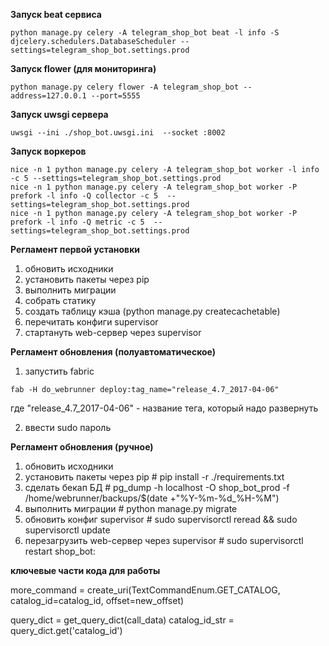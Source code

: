 **Запуск beat сервиса**

	python manage.py celery -A telegram_shop_bot beat -l info -S djcelery.schedulers.DatabaseScheduler --settings=telegram_shop_bot.settings.prod
	
**Запуск flower (для мониторинга)**

	python manage.py celery flower -A telegram_shop_bot --address=127.0.0.1 --port=5555
	
**Запуск uwsgi сервера**
```
uwsgi --ini ./shop_bot.uwsgi.ini  --socket :8002
```
	
**Запуск воркеров**

	nice -n 1 python manage.py celery -A telegram_shop_bot worker -l info  -c 5 --settings=telegram_shop_bot.settings.prod
	nice -n 1 python manage.py celery -A telegram_shop_bot worker -P prefork -l info -Q collector -c 5  --settings=telegram_shop_bot.settings.prod
	nice -n 1 python manage.py celery -A telegram_shop_bot worker -P prefork -l info -Q metric -c 5  --settings=telegram_shop_bot.settings.prod
	
	
**Регламент первой установки**
1) обновить исходники
2) установить пакеты через pip
3) выполнить миграции
4) собрать статику
5) создать таблицу кэша (python manage.py createcachetable)
6) перечитать конфиги supervisor
7) стартануть web-сервер через supervisor


**Регламент обновления (полуавтоматическое)**
1) запустить fabric
```
fab -H do_webrunner deploy:tag_name="release_4.7_2017-04-06"
```
   
где "release_4.7_2017-04-06" - название тега, который надо развернуть

2) ввести sudo пароль


**Регламент обновления (ручное)**
1) обновить исходники
2) установить пакеты через pip   # pip install -r ./requirements.txt
3) сделать бекап БД              # pg_dump -h localhost -O shop_bot_prod -f /home/webrunner/backups/$(date +"%Y-%m-%d_%H-%M")
4) выполнить миграции            # python manage.py migrate
5) обновить конфиг supervisor                          # sudo supervisorctl reread && sudo supervisorctl update
6) перезагрузить web-сервер через supervisor           # sudo supervisorctl restart shop_bot:



**ключевые части кода для работы**

more_command = create_uri(TextCommandEnum.GET_CATALOG, catalog_id=catalog_id, offset=new_offset)

query_dict = get_query_dict(call_data)
catalog_id_str = query_dict.get('catalog_id')
